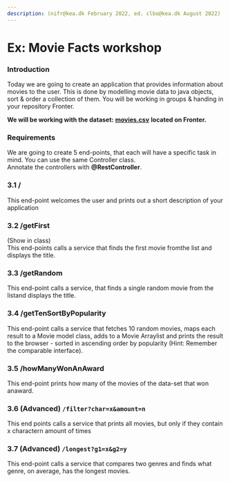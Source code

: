 ```yaml
---
description: (nifr@kea.dk February 2022, ed. clbo@kea.dk August 2022)
---
```


# Ex: Movie Facts workshop

### Introduction

Today we are going to create an application that provides information about movies to the user. This is done by modelling movie data to java objects, sort & order a collection of them. You will be working in groups & handing in your repository Fronter.

**We will be working with the dataset:** [**movies.csv**](https://github.com/2-semester-programmering/movie-workshop/blob/master/resources/imdb-data.csv) **located on Fronter.**

### Requirements

We are going to create 5 end-points, that each will have a specific task in mind. You can use the same Controller class.\
Annotate the controllers with **@RestController**.

### 3.1 /

This end-point welcomes the user and prints out a short description of your application

### 3.2 /getFirst

(Show in class)\
This end-points calls a service that finds the first movie fromthe list and displays the title.

### 3.3 /getRandom

This end-point calls a service, that finds a single random movie from the listand displays the title.

### 3.4 /getTenSortByPopularity

This end-point calls a service that fetches 10 random movies, maps each result to a Movie model class, adds to a Movie Arraylist and prints the result to the browser - sorted in ascending order by popularity (Hint: Remember the comparable interface).

### 3.5 /howManyWonAnAward

This end-point prints how many of the movies of the data-set that won anaward.

### 3.6 (Advanced) `/filter?char=x&amount=n`

This end points calls a service that prints all movies, but only if they contain x charactern amount of times

### 3.7 (Advanced) `/longest?g1=x&g2=y`

This end-point calls a service that compares two genres and finds what genre, on average, has the longest movies.
